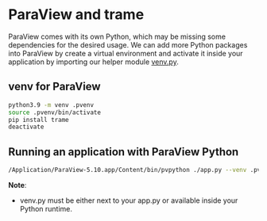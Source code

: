 # ParaView and trame

ParaView comes with its own Python, which may be missing some dependencies for the desired usage.
We can add more Python packages into ParaView by create a virtual environment and activate it inside your application by importing our helper module [venv.py](https://github.com/Kitware/trame/blob/master/examples/ParaView/venv.py).


## venv for ParaView

```bash
python3.9 -m venv .pvenv
source .pvenv/bin/activate
pip install trame
deactivate
```

## Running an application with ParaView Python

```bash
/Application/ParaView-5.10.app/Content/bin/pvpython ./app.py --venv .pvenv
```

**Note**:
 - venv.py must be either next to your app.py or available inside your Python runtime.